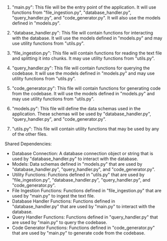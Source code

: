 1. "main.py": This file will be the entry point of the application. It will use functions from "file_ingestion.py", "database_handler.py", "query_handler.py", and "code_generator.py". It will also use the models defined in "models.py".

2. "database_handler.py": This file will contain functions for interacting with the database. It will use the models defined in "models.py" and may use utility functions from "utils.py".

3. "file_ingestion.py": This file will contain functions for reading the text file and splitting it into chunks. It may use utility functions from "utils.py".

4. "query_handler.py": This file will contain functions for querying the codebase. It will use the models defined in "models.py" and may use utility functions from "utils.py".

5. "code_generator.py": This file will contain functions for generating code from the codebase. It will use the models defined in "models.py" and may use utility functions from "utils.py".

6. "models.py": This file will define the data schemas used in the application. These schemas will be used by "database_handler.py", "query_handler.py", and "code_generator.py".

7. "utils.py": This file will contain utility functions that may be used by any of the other files.

Shared Dependencies:

- Database Connection: A database connection object or string that is used by "database_handler.py" to interact with the database.
- Models: Data schemas defined in "models.py" that are used by "database_handler.py", "query_handler.py", and "code_generator.py".
- Utility Functions: Functions defined in "utils.py" that are used by "file_ingestion.py", "database_handler.py", "query_handler.py", and "code_generator.py".
- File Ingestion Functions: Functions defined in "file_ingestion.py" that are used by "main.py" to ingest the text file.
- Database Handler Functions: Functions defined in "database_handler.py" that are used by "main.py" to interact with the database.
- Query Handler Functions: Functions defined in "query_handler.py" that are used by "main.py" to query the codebase.
- Code Generator Functions: Functions defined in "code_generator.py" that are used by "main.py" to generate code from the codebase.